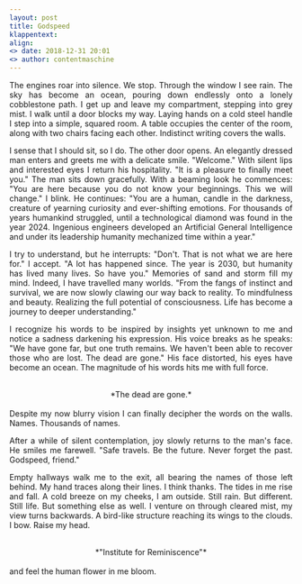 ```yaml
---
layout: post
title: Godspeed
klappentext:
align:
<> date: 2018-12-31 20:01
<> author: contentmaschine
---
```

<div style="text-align:justify">
The engines roar into silence. We stop. Through the window I see rain. The sky has become an ocean, pouring down endlessly onto a lonely cobblestone path. I get up and leave my compartment, stepping into grey mist. I walk until a door blocks my way. Laying hands on a cold steel handle I step into a simple, squared room. A table occupies the center of the room, along with two chairs facing each other. Indistinct writing covers the walls.

I sense that I should sit, so I do. The other door opens. An elegantly dressed man enters and greets me with a delicate smile. "Welcome." With silent lips and interested eyes I return his hospitality. "It is a pleasure to finally meet you." The man sits down gracefully. With a beaming look he commences: "You are here because you do not know your beginnings. This we will change." I blink. He continues: "You are a human, candle in the darkness, creature of yearning curiosity and ever-shifting emotions. For thousands of years humankind struggled, until a technological diamond was found in the year 2024. Ingenious engineers developed an Artificial General Intelligence and under its leadership humanity mechanized time within a year."

I try to understand, but he interrupts: "Don't. That is not what we are here for." I accept. "A lot has happened since. The year is 2030, but humanity has lived many lives. So have you." Memories of sand and storm fill my mind. Indeed, I have travelled many worlds. "From the fangs of instinct and survival, we are now slowly clawing our way back to reality. To mindfulness and beauty. Realizing the full potential of consciousness. Life has become a journey to deeper understanding." 

I recognize his words to be inspired by insights yet unknown to me and notice a sadness darkening his expression. His voice breaks as he speaks: "We have gone far, but one truth remains. We haven't been able to recover those who are lost. The dead are gone." His face distorted, his eyes have become an ocean. The magnitude of his words hits me with full force.	
</div><br>

<div style="text-align:center">*The dead are gone.*
</div><br>

<div style="text-align:justify">
Despite my now blurry vision I can finally decipher the words on the walls. Names. Thousands of names. 

After a while of silent contemplation, joy slowly returns to the man's face. He smiles me farewell. "Safe travels. Be the future. Never forget the past. Godspeed, friend." 

Empty hallways walk me to the exit, all bearing the names of those left behind. My hand traces along their lines. I think thanks. The tides in me rise and fall. A cold breeze on my cheeks, I am outside. Still rain. But different. Still life. But something else as well. I venture on through cleared mist, my view turns backwards. A bird-like structure reaching its wings to the clouds. I bow. Raise my head. 
</div><br>

<div style="text-align:center">*"Institute for Reminiscence"*
</div><br>

<div style="text-align:justify">and feel the human flower in me bloom.
</div>